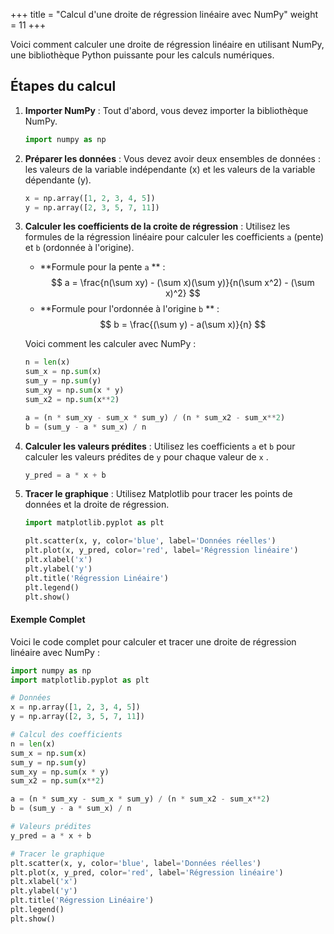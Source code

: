 +++
title = "Calcul d'une droite de régression linéaire avec NumPy"
weight = 11
+++


Voici comment calculer une droite de régression linéaire en utilisant NumPy, une bibliothèque Python puissante pour les calculs numériques.

## Étapes du calcul

1. **Importer NumPy** :
   Tout d'abord, vous devez importer la bibliothèque NumPy.
   ```python
   import numpy as np
   ```

2. **Préparer les données** :
   Vous devez avoir deux ensembles de données : les valeurs de la variable indépendante (x) et les valeurs de la variable dépendante (y).
   ```python
   x = np.array([1, 2, 3, 4, 5])
   y = np.array([2, 3, 5, 7, 11])
   ```

3. **Calculer les coefficients de la croite de régression** :
   Utilisez les formules de la régression linéaire pour calculer les coefficients `a` (pente) et `b` (ordonnée à l'origine).

   - **Formule pour la pente `a` ** :
     $$ a = \frac{n(\sum xy) - (\sum x)(\sum y)}{n(\sum x^2) - (\sum x)^2} $$
   - **Formule pour l'ordonnée à l'origine `b` ** :
     $$ b = \frac{(\sum y) - a(\sum x)}{n} $$

   Voici comment les calculer avec NumPy :
   ```python
   n = len(x)
   sum_x = np.sum(x)
   sum_y = np.sum(y)
   sum_xy = np.sum(x * y)
   sum_x2 = np.sum(x**2)

   a = (n * sum_xy - sum_x * sum_y) / (n * sum_x2 - sum_x**2)
   b = (sum_y - a * sum_x) / n
   ```

4. **Calculer les valeurs prédites** :
   Utilisez les coefficients `a` et `b`  pour calculer les valeurs prédites de `y`  pour chaque valeur de `x` .
   ```python
   y_pred = a * x + b
   ```

5. **Tracer le graphique** :
   Utilisez Matplotlib pour tracer les points de données et la droite de régression.
   ```python
   import matplotlib.pyplot as plt

   plt.scatter(x, y, color='blue', label='Données réelles')
   plt.plot(x, y_pred, color='red', label='Régression linéaire')
   plt.xlabel('x')
   plt.ylabel('y')
   plt.title('Régression Linéaire')
   plt.legend()
   plt.show()
   ```

#### Exemple Complet

Voici le code complet pour calculer et tracer une droite de régression linéaire avec NumPy :
```python
import numpy as np
import matplotlib.pyplot as plt

# Données
x = np.array([1, 2, 3, 4, 5])
y = np.array([2, 3, 5, 7, 11])

# Calcul des coefficients
n = len(x)
sum_x = np.sum(x)
sum_y = np.sum(y)
sum_xy = np.sum(x * y)
sum_x2 = np.sum(x**2)

a = (n * sum_xy - sum_x * sum_y) / (n * sum_x2 - sum_x**2)
b = (sum_y - a * sum_x) / n

# Valeurs prédites
y_pred = a * x + b

# Tracer le graphique
plt.scatter(x, y, color='blue', label='Données réelles')
plt.plot(x, y_pred, color='red', label='Régression linéaire')
plt.xlabel('x')
plt.ylabel('y')
plt.title('Régression Linéaire')
plt.legend()
plt.show()
```